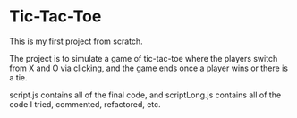 # Tic-Tac-Toe

This is my first project from scratch.

The project is to simulate a game of tic-tac-toe where the players switch from X and O via clicking, and the game ends once a player wins or there is a tie.

script.js contains all of the final code, and scriptLong.js contains all of the code I tried, commented, refactored, etc.
